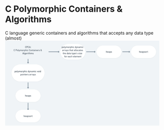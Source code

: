 # C Polymorphic Containers & Algorithms
C language generic containers and algorithms that accepts any data type (almost)
![](./untitled.png)
